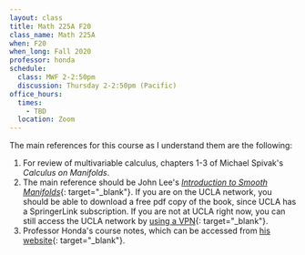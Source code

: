 ```yaml
---
layout: class
title: Math 225A F20
class_name: Math 225A
when: F20
when_long: Fall 2020
professor: honda
schedule:
  class: MWF 2-2:50pm
  discussion: Thursday 2-2:50pm (Pacific)
office_hours: 
  times:
    - TBD
  location: Zoom
---
```


The main references for this course as I understand them are the following:

1. For review of multivariable calculus, chapters 1-3 of Michael Spivak's *Calculus on Manifolds*.
2. The main reference should be John Lee's 
   [*Introduction to Smooth Manifolds*](https://link.springer.com/book/10.1007/978-1-4419-9982-5){: target="_blank"}.
   If you are on the UCLA network, you should be able to download a free pdf copy of the book,
   since UCLA has a SpringerLink subscription. If you are not at UCLA right now, you can still 
   access the UCLA network by 
   [using a VPN](https://www.it.ucla.edu/it-support-center/services/virtual-private-network-vpn-clients){: target="_blank"}.
3. Professor Honda's course notes, which can be accessed from 
   [his website](https://www.math.ucla.edu/~honda/Math%20225A%20fall%202020%20syllabus.html){: target="_blank"}.

